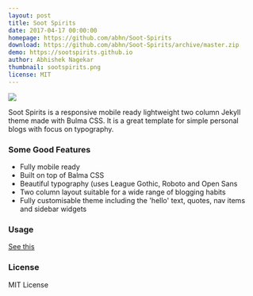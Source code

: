 ```yaml
---
layout: post
title: Soot Spirits
date: 2017-04-17 00:00:00
homepage: https://github.com/abhn/Soot-Spirits
download: https://github.com/abhn/Soot-Spirits/archive/master.zip
demo: https://sootspirits.github.io
author: Abhishek Nagekar
thumbnail: sootspirits.png
license: MIT
---
```


![](https://raw.githubusercontent.com/abhn/Soot-Spirits/master/tmp/langslide.gif?raw=true)

Soot Spirits is a responsive mobile ready lightweight two column Jekyll theme made with Bulma CSS. It is a great template for simple personal blogs with focus on typography.

### Some Good Features

- Fully mobile ready
- Built on top of Balma CSS
- Beautiful typography (uses League Gothic, Roboto and Open Sans
- Two column layout suitable for a wide range of blogging habits
- Fully customisable theme including the 'hello' text, quotes, nav items and sidebar widgets

### Usage
[See this](https://github.com/abhn/Soot-Spirits/blob/master/README.md)

### License

MIT License
